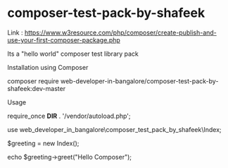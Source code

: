 # composer-test-pack-by-shafeek

Link : https://www.w3resource.com/php/composer/create-publish-and-use-your-first-composer-package.php

Its a "hello world" composer test library pack 

Installation using Composer

composer require web-developer-in-bangalore/composer-test-pack-by-shafeek:dev-master

Usage

require_once __DIR__ . '/vendor/autoload.php';

use web_developer_in_bangalore\composer_test_pack_by_shafeek\Index;

$greeting = new Index();

echo $greeting->greet("Hello Composer");

